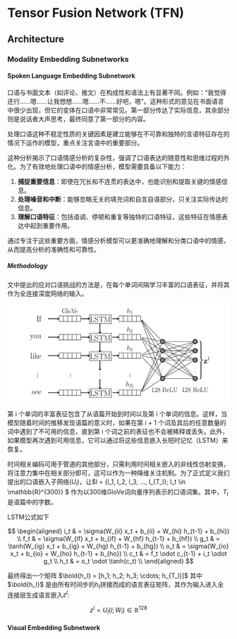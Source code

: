 # Tensor Fusion Network (TFN)

## Architecture

### Modality Embedding Subnetworks

#### Spoken Language Embedding Subnetwork

口语与书面文本（如评论、推文）在构成性和语法上有显著不同。例如：“我觉得还行……嗯……让我想想……嗯……不……好吧，嗯”。这种形式的意见在书面语言中很少出现，但它的变体在口语中非常常见。第一部分传达了实际信息，其余部分则是说话者大声思考，最终同意了第一部分的内容。

处理口语这种不稳定性质的关键因素是建立能够在不可靠和独特的言语特征存在的情况下运作的模型，重点关注言语中的重要部分。

这种分析揭示了口语情感分析的复杂性，强调了口语表达的随意性和思维过程的外化。为了有效地处理口语中的情感分析，模型需要具备以下能力：

1. **捕捉重要信息**：即使在冗长和不连贯的表达中，也能识别和提取关键的情感信息。
2. **处理噪音和中断**：能够忽略无关的填充词和自言自语部分，只关注实际传达的信息。
3. **理解口语特征**：包括语调、停顿和重复等独特的口语特征，这些特征在情感表达中起到重要作用。

通过专注于这些重要方面，情感分析模型可以更准确地理解和分类口语中的情感，从而提高分析的准确性和可靠性。

##### Methodology

文中提出的应对口语挑战的方法是，在每个单词间隔学习丰富的口语表征，并将其作为全连接深度网络的输入。

![](imgs/lstm.png)

第 i 个单词的丰富表征包含了从语篇开始到时间以及第 i 个单词的信息。这样，当模型随着时间的推移发现语篇的意义时，如果在第 i + 1 个词及其后的任意数量的词中遇到了不可用的信息，直到第 i 个词之前的表征也不会被稀释或丢失。此外，如果模型再次遇到可用信息，它可以通过将这些信息嵌入长短时记忆（LSTM）来恢复。

时间相关编码可用于管道的其他部分，只需利用时间相关嵌入的非线性仿射变换，将注意力集中在相关部分即可，这可以作为一种降维关注机制。为了正式定义我们提出的口语嵌入子网络($U_l$)，让$l = \{l_1, l_2, l_3, ..., l_{T_l}; l_t \in \mathbb{R}^{300}\} $ 作为以300维GloVe词向量序列表示的口语词集。其中，$T_l$是语篇中的字数。

LSTM公式如下

$$
\begin{aligned}
i_t & = \sigma(W_{ii} x_t + b_{ii} + W_{hi} h_{t-1} + b_{hi}) \\
f_t & = \sigma(W_{if} x_t + b_{if} + W_{hf} h_{t-1} + b_{hf}) \\
g_t & = \tanh(W_{ig} x_t + b_{ig} + W_{hg} h_{t-1} + b_{hg}) \\
o_t & = \sigma(W_{io} x_t + b_{io} + W_{ho} h_{t-1} + b_{ho}) \\
c_t & = f_t \odot c_{t-1} + i_t \odot g_t \\
h_t & = o_t \odot \tanh(c_t) \\
\end{aligned}
$$

最终得出一个矩阵 $\bold{h_l} = [h_1; h_2; h_3; \cdots; h_{T_l}]$ 其中 $\bold{h_l}$ 是由所有时间步的$h_t$拼接而成的语言表征矩阵，其作为输入进入全连接层生成语言嵌入$z^l$:
 
$$z^l = U_l(l;W_l) \in \mathbb{R}^{128}$$

#### Visual Embedding Subnetwork

